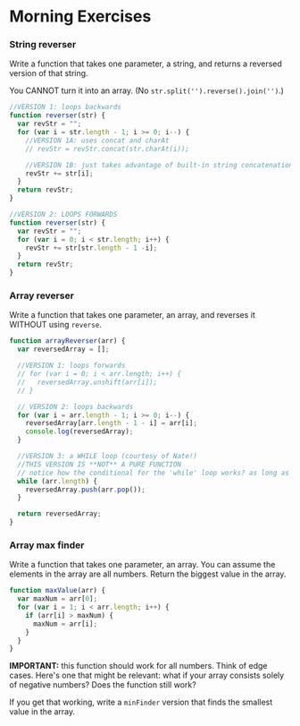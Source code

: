 # Morning Exercises

### String reverser

Write a function that takes one parameter, a string, and returns a reversed version of that string.

You CANNOT turn it into an array. (No `str.split('').reverse().join('')`.)

```js
//VERSION 1: loops backwards
function reverser(str) {
  var revStr = "";
  for (var i = str.length - 1; i >= 0; i--) {
    //VERSION 1A: uses concat and charAt
    // revStr = revStr.concat(str.charAt(i));

    //VERSION 1B: just takes advantage of built-in string concatenation
    revStr += str[i];
  }
  return revStr;
}

//VERSION 2: LOOPS FORWARDS
function reverser(str) {
  var revStr = "";
  for (var i = 0; i < str.length; i++) {
    revStr += str[str.length - 1 -i];
  }
  return revStr;
}
```

### Array reverser

Write a function that takes one parameter, an array, and reverses it WITHOUT using `reverse`.

```js
function arrayReverser(arr) {
  var reversedArray = [];

  //VERSION 1: loops forwards
  // for (var i = 0; i < arr.length; i++) {
  //   reversedArray.unshift(arr[i]);
  // }

  // VERSION 2: loops backwards
  for (var i = arr.length - 1; i >= 0; i--) {
    reversedArray[arr.length - 1 - i] = arr[i];
    console.log(reversedArray);
  }

  //VERSION 3: a WHILE loop (courtesy of Nate!)
  //THIS VERSION IS **NOT** A PURE FUNCTION
  // notice how the conditional for the 'while' loop works? as long as arr.length > 0, it is 'truthy'. When arr.length == 0 (i.e., all the elements have been removed from it), it is falsy and the loop stops
  while (arr.length) {
    reversedArray.push(arr.pop());
  }

  return reversedArray;
}
```

### Array max finder

Write a function that takes one parameter, an array. You can assume the elements in the array are all numbers. Return the biggest value in the array.

```js
function maxValue(arr) {
  var maxNum = arr[0];
  for (var i = 1; i < arr.length; i++) {
    if (arr[i] > maxNum) {
      maxNum = arr[i];
    }
  }
}
```

**IMPORTANT:** this function should work for all numbers. Think of edge cases. Here's one that might be relevant: what if your array consists solely of negative numbers? Does the function still work?

If you get that working, write a `minFinder` version that finds the smallest value in the array.
